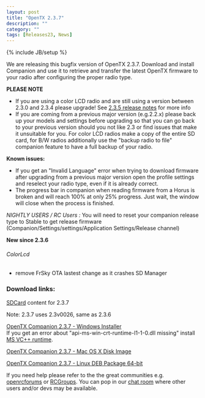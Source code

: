 ```yaml
---
layout: post
title: "OpenTX 2.3.7"
description: ""
category: ""
tags: [Releases23, News]
---
```

{% include JB/setup %}

We are releasing this bugfix version of OpenTX 2.3.7.
Download and install Companion and use it to retrieve and transfer the latest OpenTX firmware to your radio after configuring the proper radio type.

**PLEASE NOTE**

- If you are using a color LCD radio and are still using a version between 2.3.0 and 2.3.4 please upgrade! See [2.3.5 release notes](http://www.open-tx.org/2020/01/15/opentx-2.3.5) for more info
- If you are coming from a previous major version (e.g.2.2.x) please back up your models and settings before upgrading so that you can go back to your previous version should you not like 2.3 or find issues that make it unsuitable for you. For color LCD radios make a copy of the entire SD card, for B/W radios additionally use the "backup radio to file" companion feature to have a full backup of your radio.

**Known issues:**

- If you get an "Invalid Language" error when trying to download firmware after upgrading from a previous major version open the profile settings and reselect your radio type, even if it is already correct.
- The progress bar in companion when reading firmware from a Horus is broken and will reach 100% at only 25% progress. Just wait, the window will close when the process is finished.

*NIGHTLY USERS / RC Users :* You will need to reset your companion release type to Stable to get release firmware (Companion/Settings/settings/Application Settings/Release channel)

**New since 2.3.6**

###### ColorLcd
- remove FrSky OTA lastest change as it crashes SD Manager

### Download links:

[SDCard](http://downloads.open-tx.org/2.3/release/sdcard/) content for 2.3.7

Note: 2.3.7 uses 2.3v0026, same as 2.3.6

[OpenTX Companion 2.3.7  - Windows Installer](http://downloads.open-tx.org/2.3/release/companion/windows/companion-windows-2.3.7.exe)  
If you get an error about "api-ms-win-crt-runtime-I1-1-0.dll missing" install [MS VC++ runtime](https://support.microsoft.com/en-us/help/2999226/update-for-universal-c-runtime-in-windows).

[OpenTX Companion 2.3.7  - Mac OS X Disk Image](http://downloads.open-tx.org/2.3/release/companion/macosx/opentx-companion-2.3.7.dmg)

[OpenTX Companion 2.3.7  - Linux DEB Package 64-bit](http://downloads.open-tx.org/2.3/release/companion/linux/companion23_2.3.7_amd64.deb)

If you need help please refer to the the great communities e.g. [openrcforums](http://openrcforums.com/forum/viewforum.php?f=45) or [RCGroups](https://www.rcgroups.com/forums/showthread.php?3395177-Official-OpenTX-version-2-3-Discussion-Thread). You can pop in our [chat room](https://discord.gg/CZCwVx2) where other users and/or devs may be available.

